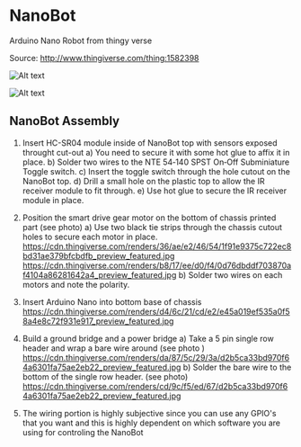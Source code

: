 # NanoBot

Arduino Nano Robot from thingy verse

Source: http://www.thingiverse.com/thing:1582398

![Alt text](/nanobot-1.jpg?raw=true "Screen Shot")

![Alt text](/nanobot-2.jpg?raw=true "Screen Shot")


## NanoBot Assembly

1) Insert HC-SR04 module inside of NanoBot top with sensors exposed throught cut-out
    a) You need to secure it with some hot glue to affix it in place.
    b) Solder two wires to the NTE 54‑140 SPST On‑Off Subminiature Toggle switch.
    c) Insert the toggle switch through the hole cutout on the NanoBot top.
    d) Drill a small hole on the plastic top to allow the IR receiver module to fit through.
    e) Use hot glue to secure the IR receiver module in place.

2) Position the smart drive gear motor on the bottom of chassis printed part (see photo)
   a) Use two black tie strips through the chassis cutout holes to secure each motor in place.
        https://cdn.thingiverse.com/renders/36/ae/e2/46/54/1f91e9375c722ec8bd31ae379bfcbdfb_preview_featured.jpg
        https://cdn.thingiverse.com/renders/b8/17/ee/d0/f4/0d76dbddf703870af4104a86281642a4_preview_featured.jpg
   b) Solder two wires on each motors and note the polarity.

4) Insert Arduino Nano into bottom base of chassis
   https://cdn.thingiverse.com/renders/d4/6c/21/cd/e2/e45a019ef535a0f58a4e8c72f931e917_preview_featured.jpg

3) Build a ground bridge and a power bridge
    a) Take a 5 pin single row header and wrap a bare wire around  (see photo )
        https://cdn.thingiverse.com/renders/da/87/5c/29/3a/d2b5ca33bd970f64a6301fa75ae2eb22_preview_featured.jpg
    b) Solder the bare wire to the bottom of the single row header. (see photo)
        https://cdn.thingiverse.com/renders/cd/9c/f5/ed/67/d2b5ca33bd970f64a6301fa75ae2eb22_preview_featured.jpg

5) The wiring portion is highly subjective since you can use any GPIO's that you want and this is highly dependent 
on which software you are using for controling the NanoBot
